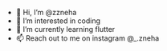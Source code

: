 - 👋 Hi, I’m @zzneha
- 👀 I’m interested in coding
- 🌱 I’m currently learning flutter
- 📫 Reach out to me on instagram @_.zneha

<!---
zzneha/zzneha is a ✨ special ✨ repository because its `README.md` (this file) appears on your GitHub profile.
You can click the Preview link to take a look at your changes.
--->
